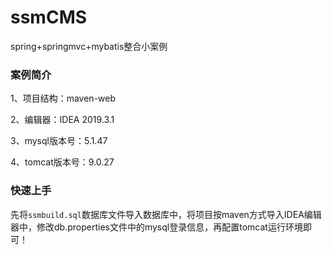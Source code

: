 # ssmCMS
spring+springmvc+mybatis整合小案例

### 案例简介
1、项目结构：maven-web

2、编辑器：IDEA 2019.3.1

3、mysql版本号：5.1.47

4、tomcat版本号：9.0.27

### 快速上手
先将`ssmbuild.sql`数据库文件导入数据库中，将项目按maven方式导入IDEA编辑器中，修改db.properties文件中的mysql登录信息，再配置tomcat运行环境即可！
